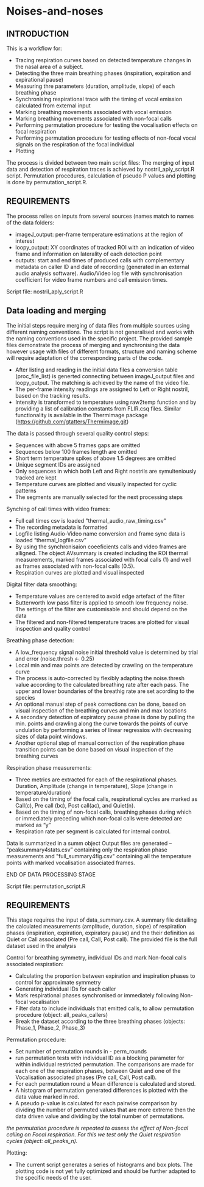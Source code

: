 # Noises-and-noses

INTRODUCTION
------------

This is a workflow for:
-	Tracing respiration curves based on detected temperature changes in the nasal area of a subject. 
-	Detecting the three main breathing phases (inspiration, expiration and expirational pause)
-	Measuring thre parameters (duration, amplitude, slope) of each breathing phase
-	Synchronising respirational trace with the timing of vocal emission calculated from external input
-	Marking breathing movements associated with vocal emission
-	Marking breathing movements associated with non-focal calls
-	Performing permutation procedure for testing the vocalisation effects on focal respiration
-	Performing permutation procedure for testing effects of non-focal vocal signals on the respiration of the focal individual
-	Plotting

The process is divided between two main script files: 
	The merging of input data and detection of respiration traces is achieved by nostril_aply_script.R script.
	Permutation procedures, calculation of pseudo P values and plotting is done by permutation_script.R. 

REQUIREMENTS
------------
The process relies on inputs from several sources (names match to names of the data folders:
-	imageJ_output: per-frame temperature estimations at the region of interest
-	loopy_output:  XY coordinates of tracked ROI with an indication of video frame and information on laterality of each detection point
-	outputs:       start and end times of produced calls with complementary metadata on caller ID and date of recording (generated in an external audio analysis software). 
                 Audio/Video log file with synchronisation coefficient for video frame numbers and call emission times. 

Script file: nostril_aply_script.R

Data loading and merging
------------
The initial steps require merging of data files from multiple sources using different naming conventions. The script is not generalised and works with the naming conventions used in the specific project. The provided sample files demonstrate the process of merging and synchronising the data however usage with files of different formats, structure and naming scheme will require adaptation of the corresponding parts of the code.

-	After listing and reading in the initial data files a conversion table (proc_file_list) is generted connecting between imageJ_output files and loopy_output. The matching 	  is achieved by the name of the video file. 
-	The per-frame intensity readings are assigned to Left or Right nostril, based on the tracking results. 
-	Intensity is transformed to temperature using raw2temp function and by providing a list of calibration constants from FLIR.csq files. Similar functionality is available 	 in the Thermimage package (https://github.com/gtatters/Thermimage.git)
 	
The data is passed through several quality control steps:
-	Sequences with above 5 frames gaps are omitted
-	Sequences below 100 frames length are omitted
-	Short term temperature spikes of above 1.5 degrees are omitted
-	Unique segment IDs are assigned
-	Only sequences in which both Left and Right nostrils are symulteniously tracked are kept
-	Temperature curves are plotted and visually inspected for cyclic patterns
-	The segments are manually selected for the next processing steps

Synching of call times with video frames:
-	Full call times csv is loaded "thermal_audio_raw_timing.csv"
-	The recording metadata is formatted 
-	Logfile listing Audio-Video name conversion and frame sync data is loaded “thermal_logfile.csv”
-	By using the synchronisaion coeeficients calls and video frames are alligned. The object AVsummary is created including the ROI thermal measurements, marked frames 		associated with focal calls (1) and well as frames associated with non-focal calls (0.5).
-	Respiration curves are plotted and visual inspected

Digital filter data smoothing:
-	Temperature values are centered to avoid edge artefact of the filter
-	Butterworth low pass filter is applied to smooth low frequency noise. The settings of the filter are customisable and should depend on the data
-	The filtered and non-filtered temperature traces are plotted for visual inspection and quality control

Breathing phase detection:
-	A low_frequency signal noise initial threshold value is determined by trial and error (noise.thresh <- 0.25)
-	Local min and max points are detected by crawling on the temperature curve
-	The process is auto-corrected by flexibly adapting the noise.thresh value according to the calculated breathing rate after each pass. The upper and lower boundaries of 	the breathig rate are set acording to the species
-	An optional manual step of peak corrections can be done, based on visual inspection of the breathing curves and min and max locations
-	A secondary detection of expiratory pause phase is done by pulling the min. points and crawling along the curve towards the points of curve undulation by performing a 		series of linear regressios with decreasing sizes of data point windows. 
-	Another optional step of manual correction of the respiration phase transition points can be done based on visual inspection of the breathing curves

Respiration phase measurements:
-	Three metrics are extracted for each of the respirational phases. Duration, Amplitude (change in temperature), Slope (change in temperature/duration)
-	Based on the timing of the focal calls, respirational cycles are marked as Call(c), Pre call (bc), Post call(ac), and Quiet(n). 
-	Based on the timing of non-focal calls, breathing phases during which or immediately preceding which non-focal calls were detected are marked as “y”
-	Respiration rate per segment is calculated for internal control. 

Data is  summarized in a summ object
Output files are generated – “peaksummary4stats.csv” containing only the respiration phase measurements and "full_summary4fig.csv" containing all the temperature points with marked vocalisation associated frames. 

END OF DATA PROCESSING STAGE


Script file: permutation_script.R

REQUIREMENTS
------------
This stage requires the input of data_summary.csv. A summary file detailing the calculated measurements (amplitude, duration, slope) of respiration phases (inspiration, expiration, expiratory pause) and the their definition as Quiet or Call associated (Pre call, Call, Post call). The provided file is the full dataset used in the analysis

Control for breathing symmetry, individual IDs and mark Non-focal calls associated respiration:
-	Calculating the proportion between expiration and inspiration phases to control for approximate symmetry 
-	Generating individual IDs for each caller
-	Mark respirational phases synchronised or immediately following Non-focal vocalisation
-	Filter data to include individuals that emitted calls, to allow permutation procedure (object: all_peaks_callers)
-	Break the dataset according to the three breathing phases (objects: Phase_1, Phase_2, Phase_3)

Permutation procedure:
-	Set number of permutation rounds in - perm_rounds
-	run permutation tests with individual ID as a blocking parameter for within individual restricted permutation. The comparisons are made for each one of the respiration phases, between Quiet and one of the Vocalisation associated phases (Pre call, Call, Post call).
-	For each permutation round a Mean difference is calculated and stored. 
-	A histogram of permutation generated differences is plotted with the data value marked in red. 
-	A pseudo p-value is calculated for each pairwise comparison by dividing the number of permuted values that are more extreme then the data driven value and dividing by 		the total number of permutations. 

*the permutation procedure is repeated to assess the effect of Non-focal calling on Focal respiration. For this we test only the Quiet respiration cycles (object: all_peaks_n).*

Plotting: 
-	The current script generates a series of histograms and box plots. The plotting code is not yet fully optimized and should be further adapted to the specific needs of 		the user. 


